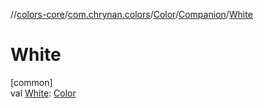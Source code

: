 //[colors-core](../../../../index.md)/[com.chrynan.colors](../../index.md)/[Color](../index.md)/[Companion](index.md)/[White](-white.md)

# White

[common]\
val [White](-white.md): [Color](../index.md)
